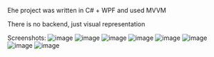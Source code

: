 Еhe project was written in C# + WPF and used MVVM

There is no backend, just visual representation

Screenshots:
![image](https://github.com/Tryabkov/cryptpApp/assets/67868570/aa66b31d-1953-4823-8b09-a5a13eaf115e)
![image](https://github.com/Tryabkov/cryptpApp/assets/67868570/e41cef63-465b-4c36-865e-db679f25faf3)
![image](https://github.com/Tryabkov/cryptpApp/assets/67868570/1837c924-4121-492e-8b13-096b33bda0ff)
![image](https://github.com/Tryabkov/cryptpApp/assets/67868570/2151823d-fb72-49c7-9da1-798b1b787df5)
![image](https://github.com/Tryabkov/cryptpApp/assets/67868570/9bbd63b1-cfea-4302-bd3a-64e126d665e0)
![image](https://github.com/Tryabkov/cryptpApp/assets/67868570/53aa4ae9-f275-45d8-9723-ae9666269bd0)
![image](https://github.com/Tryabkov/cryptpApp/assets/67868570/a677fe4e-0aab-4edb-928e-50a5426bb945)
![image](https://github.com/Tryabkov/cryptpApp/assets/67868570/3dd1621d-9aa5-4a2e-bd4e-a7523ab47408)
